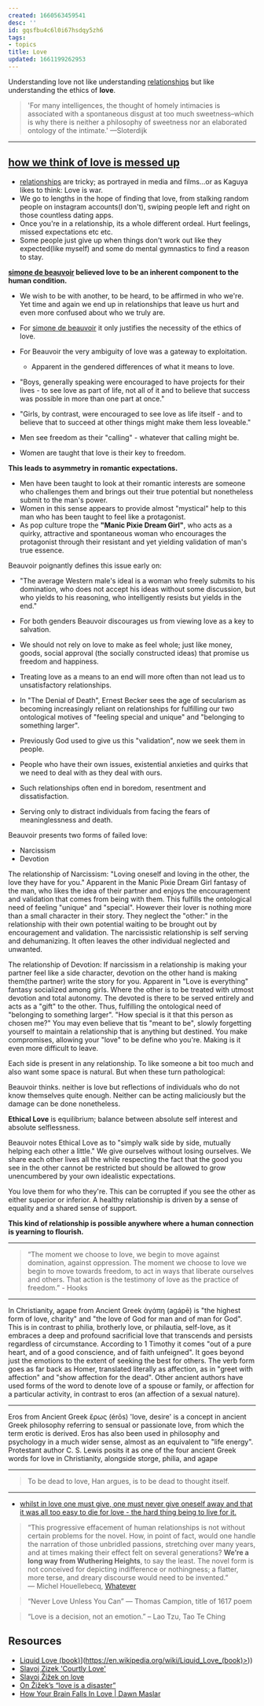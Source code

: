 ```yaml
---
created: 1660563459541
desc: ''
id: gqsfbu4c6l0i67hsdqy5zh6
tags:
- topics
title: Love
updated: 1661199262953
---
```

   
Understanding love not like understanding [relationships](../topics/relationships.md) but like understanding the ethics of **love**.   
   
> 'For many intelligences, the thought of homely intimacies is associated with a spontaneous disgust at too much sweetness–which is why there is neither a philosophy of sweetness nor an elaborated ontology of the intimate.' —Sloterdijk   
   
   
---   
   
## [how we think of love is messed up](https://www.youtube.com/watch?v=GU4NWj3sDzk)   
   
   
- [relationships](../topics/relationships.md) are tricky; as portrayed in media and films...or as Kaguya likes to think: Love is war.   
- We go to lengths in the hope of finding that love, from stalking random people on instagram accounts(I don't), swiping people left and right on those countless dating apps.   
- Once you're in a relationship, its a whole different ordeal. Hurt feelings, missed expectations etc etc.   
- Some people just give up when things don't work out like they expected(like myself) and some do mental gymnastics to find a reason to stay.   
   
**[simone de beauvoir](../resources/people/simone%20de%20beauvoir.md) believed love to be an inherent component to the human condition.**   
   
   
- We wish to be with another, to be heard, to be affirmed in who we're. Yet time and again we end up in relationships that leave us hurt and even more confused about who we truly are.   
- For [simone de beauvoir](../resources/people/simone%20de%20beauvoir.md) it only justifies the necessity of the ethics of love.   
- For Beauvoir the very ambiguity of love was a gateway to exploitation.   
	- Apparent in the gendered differences of what it means to love.   
- "Boys, generally speaking were encouraged to have projects for their lives - to see love as part of life, not all of it and to believe that success was possible in more than one part at once."   
- "Girls, by contrast, were encouraged to see love as life itself - and to believe that to succeed at other things might make them less loveable."   
   
   
- Men see freedom as their "calling" - whatever that calling might be.   
- Women are taught that love is their key to freedom.   
   
**This leads to asymmetry in romantic expectations.**   
   
   
- Men have been taught to look at their romantic interests are someone who challenges them and brings out their true potential but nonetheless submit to the man's power.   
- Women in this sense appears to provide almost "mystical" help to this man who has been taught to feel like a protagonist.   
- As pop culture trope the **"Manic Pixie Dream Girl"**, who acts as a quirky, attractive and spontaneous woman who encourages the protagonist through their resistant and yet yielding validation of man's true essence.   
   
Beauvoir poignantly defines this issue early on:   
   
   
- "The average Western male's ideal is a woman who freely submits to his domination, who does not accept his ideas without some discussion, but who yields to his reasoning, who intelligently resists but yields in the end."   
- For both genders Beauvoir discourages us from viewing love as a key to salvation.   
- We should not rely on love to make as feel whole; just like money, goods, social approval (the socially constructed ideas) that promise us freedom and happiness.   
- Treating love as a means to an end will more often than not lead us to unsatisfactory relationships.   
   
   
- In "The Denial of Death", Ernest Becker sees the age of secularism as becoming increasingly reliant on relationships for fulfilling our two ontological motives of "feeling special and unique" and "belonging to something larger".   
- Previously God used to give us this "validation", now we seek them in people.   
- People who have their own issues, existential anxieties and quirks that we need to deal with as they deal with ours.   
- Such relationships often end in boredom, resentment and dissatisfaction.   
- Serving only to distract individuals from facing the fears of meaninglessness and death.   
   
Beauvoir presents two forms of failed love:   
   
   
- Narcissism   
- Devotion   
   
The relationship of Narcissism: "Loving oneself and loving in the other, the love they have for you." Apparent in the Manic Pixie Dream Girl fantasy of the man, who likes the idea of their partner and enjoys the encouragement and validation that comes from being with them. This fulfills the ontological need of feeling "unique" and "special". However their lover is nothing more than a small character in their story. They neglect the "other:" in the relationship with their own potential waiting to be brought out by encouragement and validation. The narcissistic relationship is self serving and dehumanizing. It often leaves the other individual neglected and unwanted.   
   
The relationship of Devotion: If narcissism in a relationship is making your partner feel like a side character, devotion on the other hand is making them(the partner) write the story for you. Apparent in "Love is everything" fantasy socialized among girls. Where the other is to be treated with utmost devotion and total autonomy. The devoted is there to be served entirely and acts as a "gift" to the other. Thus, fulfilling the ontological need of "belonging to something larger". "How special is it that this person as chosen me?" You may even believe that tis "meant to be", slowly forgetting yourself to maintain a relationship that is anything but destined. You make compromises, allowing your "love" to be define who you're. Making is it even more difficult to leave.   
   
Each side is present in any relationship. To like someone a bit too much and also want some space is natural. But when these turn pathological:   
   
Beauvoir thinks. neither is love but reflections of individuals who do not know themselves quite enough. Neither can be acting maliciously but the damage can be done nonetheless.   
   
**Ethical Love** is equilibrium; balance between absolute self interest and absolute selflessness.   
   
Beauvoir notes Ethical Love as to "simply walk side by side, mutually helping each other a little." We give ourselves without losing ourselves. We share each other lives all the while respecting the fact that the good you see in the other cannot be restricted but should be allowed to grow unencumbered by your own idealistic expectations.   
   
You love them for who they're. This can be corrupted if you see the other as either superior or inferior. A healthy relationship is driven by a sense of equality and a shared sense of support.   
   
**This kind of relationship is possible anywhere where a human connection is yearning to flourish.**   
   
   
---   
   
> “The moment we choose to love, we begin to move against domination, against oppression. The moment we choose to love we begin to move towards freedom, to act in ways that liberate ourselves and others. That action is the testimony of love as the practice of freedom.” - Hooks   
   
   
---   
   
In Christianity, agape from Ancient Greek ἀγάπη (agápē) is "the highest form of love, charity" and "the love of God for man and of man for God". This is in contrast to philia, brotherly love, or philautia, self-love, as it embraces a deep and profound sacrificial love that transcends and persists regardless of circumstance. According to 1 Timothy it comes "out of a pure heart, and of a good conscience, and of faith unfeigned". It goes beyond just the emotions to the extent of seeking the best for others. The verb form goes as far back as Homer, translated literally as affection, as in "greet with affection" and "show affection for the dead". Other ancient authors have used forms of the word to denote love of a spouse or family, or affection for a particular activity, in contrast to eros (an affection of a sexual nature).   
   
   
---   
   
Eros from Ancient Greek ἔρως (érōs) 'love, desire' is a concept in ancient Greek philosophy referring to sensual or passionate love, from which the term erotic is derived. Eros has also been used in philosophy and psychology in a much wider sense, almost as an equivalent to "life energy". Protestant author C. S. Lewis posits it as one of the four ancient Greek words for love in Christianity, alongside storge, philia, and agape   
   
   
---   
   
> To be dead to love, Han argues, is to be dead to thought itself.   
   
   
---   
- [whilst in love one must give, one must never give oneself away and that it was all too easy to die for love - the hard thing being to live for it.](https://torpedotheark.blogspot.com/2021/11/reflections-on-agony-of-eros-by-byung.html)   
   
> “This progressive effacement of human relationships is not without certain problems for the novel. How, in point of fact, would one handle the narration of those unbridled passions, stretching over many years, and at times making their effect felt on several generations? **We’re a long way from Wuthering Heights**, to say the least. The novel form is not conceived for depicting indifference or nothingness; a flatter, more terse, and dreary discourse would need to be invented.” ― Michel Houellebecq, [Whatever](https://www.goodreads.com/work/quotes/56842)   
   
> “Never Love Unless You Can” — Thomas Campion, title of 1617 poem   
   
> “Love is a decision, not an emotion.” – Lao Tzu, Tao Te Ching    
## Resources   
   
   
- [Liquid Love (book)](<[https://en.wikipedia.org/wiki/Liquid_Love_(book)>)](https://en.wikipedia.org/wiki/Liquid_Love_(book)>))   
- [Slavoj Zizek 'Courtly Love'](https://www.youtube.com/watch?v=tijxllAgd30)   
- [Slavoj Žižek on love](https://www.youtube.com/watch?v=IBKRZCgtz6k)   
- [On Žižek’s “love is a disaster”](https://www.youtube.com/watch?v=VZErNM9ZKRc)   
- [How Your Brain Falls In Love | Dawn Maslar ](https://www.youtube.com/watch?v=eyq2Wo4eUDg)